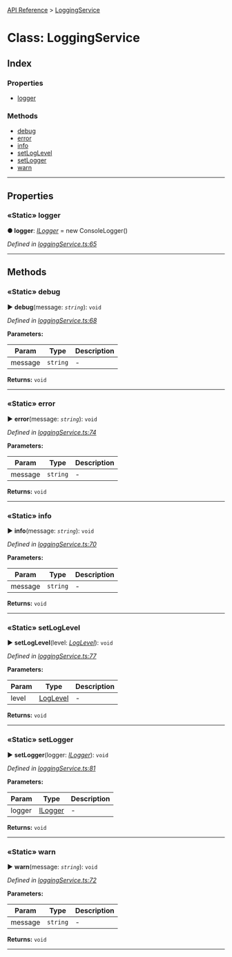 [API Reference](../README.md) > [LoggingService](../classes/LoggingService.md)



# Class: LoggingService

## Index

### Properties

* [logger](LoggingService.md#logger)


### Methods

* [debug](LoggingService.md#debug)
* [error](LoggingService.md#error)
* [info](LoggingService.md#info)
* [setLogLevel](LoggingService.md#setLogLevel)
* [setLogger](LoggingService.md#setLogger)
* [warn](LoggingService.md#warn)



---
## Properties
<a id="logger"></a>

### «Static» logger

**●  logger**:  *[ILogger](../interfaces/ILogger.md)*  =  new ConsoleLogger()

*Defined in [loggingService.ts:65](https://github.com/daostack/arc.js/blob/61e5f90/lib/loggingService.ts#L65)*





___


## Methods
<a id="debug"></a>

### «Static» debug

► **debug**(message: *`string`*): `void`



*Defined in [loggingService.ts:68](https://github.com/daostack/arc.js/blob/61e5f90/lib/loggingService.ts#L68)*



**Parameters:**

| Param | Type | Description |
| ------ | ------ | ------ |
| message | `string`   |  - |





**Returns:** `void`





___

<a id="error"></a>

### «Static» error

► **error**(message: *`string`*): `void`



*Defined in [loggingService.ts:74](https://github.com/daostack/arc.js/blob/61e5f90/lib/loggingService.ts#L74)*



**Parameters:**

| Param | Type | Description |
| ------ | ------ | ------ |
| message | `string`   |  - |





**Returns:** `void`





___

<a id="info"></a>

### «Static» info

► **info**(message: *`string`*): `void`



*Defined in [loggingService.ts:70](https://github.com/daostack/arc.js/blob/61e5f90/lib/loggingService.ts#L70)*



**Parameters:**

| Param | Type | Description |
| ------ | ------ | ------ |
| message | `string`   |  - |





**Returns:** `void`





___

<a id="setLogLevel"></a>

### «Static» setLogLevel

► **setLogLevel**(level: *[LogLevel](../enums/LogLevel.md)*): `void`



*Defined in [loggingService.ts:77](https://github.com/daostack/arc.js/blob/61e5f90/lib/loggingService.ts#L77)*



**Parameters:**

| Param | Type | Description |
| ------ | ------ | ------ |
| level | [LogLevel](../enums/LogLevel.md)   |  - |





**Returns:** `void`





___

<a id="setLogger"></a>

### «Static» setLogger

► **setLogger**(logger: *[ILogger](../interfaces/ILogger.md)*): `void`



*Defined in [loggingService.ts:81](https://github.com/daostack/arc.js/blob/61e5f90/lib/loggingService.ts#L81)*



**Parameters:**

| Param | Type | Description |
| ------ | ------ | ------ |
| logger | [ILogger](../interfaces/ILogger.md)   |  - |





**Returns:** `void`





___

<a id="warn"></a>

### «Static» warn

► **warn**(message: *`string`*): `void`



*Defined in [loggingService.ts:72](https://github.com/daostack/arc.js/blob/61e5f90/lib/loggingService.ts#L72)*



**Parameters:**

| Param | Type | Description |
| ------ | ------ | ------ |
| message | `string`   |  - |





**Returns:** `void`





___


